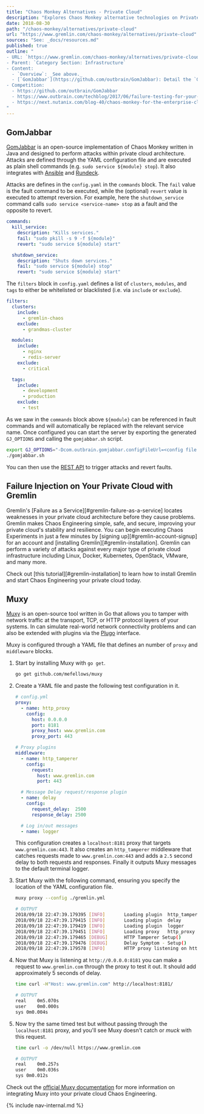 ```yaml
---
title: "Chaos Monkey Alternatives - Private Cloud"
description: "Explores Chaos Monkey alternative technologies on Private Cloud systems."
date: 2018-08-30
path: "/chaos-monkey/alternatives/private-cloud"
url: "https://www.gremlin.com/chaos-monkey/alternatives/private-cloud"
sources: "See: _docs/resources.md"
published: true
outline: "
- URL: `https://www.gremlin.com/chaos-monkey/alternatives/private-cloud`
- Parent: `Category Section: Infrastructure`
- Content:
  - `Overview`: _See above._
  - [`GomJabbar`](https://github.com/outbrain/GomJabbar): Detail the `GomJabbar` service, aimed at providing Chaos Monkey-like services and tools within a private cloud architecture.
- Competition:
  - https://github.com/outbrain/GomJabbar
  - https://www.outbrain.com/techblog/2017/06/failure-testing-for-your-private-cloud-introducing-gomjabbar/
  - https://next.nutanix.com/blog-40/chaos-monkey-for-the-enterprise-cloud-27781
"
---
```


## GomJabbar

[GomJabbar](https://github.com/outbrain/GomJabbar) is an open-source implementation of Chaos Monkey written in Java and designed to perform attacks within private cloud architecture.  Attacks are defined through the YAML configuration file and are executed as plain shell commands (e.g. `sudo service ${module} stop`).  It also integrates with [Ansible](https://docs.ansible.com/ansible/latest/index.html) and [Rundeck](https://rundeck.org/).

Attacks are defines in the `config.yaml` in the `commands` block.  The `fail` value is the fault command to be executed, while the (optional) `revert` value is executed to attempt reversion.  For example, here the `shutdown_service` command calls `sudo service <service-name> stop` as a fault and the opposite to revert.

```yaml
commands:
  kill_service:
    description: "Kills services."
    fail: "sudo pkill -s 9 -f ${module}"
    revert: "sudo service ${module} start"

  shutdown_service:
    description: "Shuts down services."
    fail: "sudo service ${module} stop"
    revert: "sudo service ${module} start"
```

The `filters` block in `config.yaml` defines a list of `clusters`, `modules`, and `tags` to either be whitelisted or blacklisted (i.e. via `include` or `exclude`).

```yaml
filters:
  clusters:
    include:
      - gremlin-chaos
    exclude:
      - grandmas-cluster

  modules:
    include:
      - nginx
      - redis-server
    exclude:
      - critical

  tags:
    include:
      - development
      - production
    exclude:
      - test
```

As we saw in the `commands` block above `${module}` can be referenced in fault commands and will automatically be replaced with the relevant service name.  Once configured you can start the server by exporting the generated `GJ_OPTIONS` and calling the `gomjabbar.sh` script.

```bash
export GJ_OPTIONS="-Dcom.outbrain.gomjabbar.configFileUrl=<config file url> ..."
./gomjabbar.sh
```

You can then use the [REST API](https://github.com/outbrain/GomJabbar/blob/master/docs/user-guide.md#rest-api) to trigger attacks and revert faults.

## Failure Injection on Your Private Cloud with Gremlin

Gremlin's [Failure as a Service][#gremlin-failure-as-a-service] locates weaknesses in your private cloud architecture before they cause problems.  Gremlin makes Chaos Engineering simple, safe, and secure, improving your private cloud's stability and resilience.  You can begin executing Chaos Experiments in just a few minutes by [signing up][#gremlin-account-signup] for an account and [installing Gremlin][#gremlin-installation].  Gremlin can perform a variety of attacks against every major type of private cloud infrastructure including Linux, Docker, Kubernetes, OpenStack, VMware, and many more.

Check out [this tutorial][#gremlin-installation] to learn how to install Gremlin and start Chaos Engineering your private cloud today.

## Muxy

[Muxy](https://github.com/mefellows/muxy) is an open-source tool written in Go that allows you to tamper with network traffic at the transport, TCP, or HTTP protocol layers of your systems.  In can simulate real-world network connectivity problems and can also be extended with plugins via the [Plugo](https://github.com/mefellows/plugo) interface.

Muxy is configured through a YAML file that defines an number of `proxy` and `middleware` blocks.  

1. Start by installing Muxy with `go get`.

    ```bash
    go get github.com/mefellows/muxy
    ```

2. Create a YAML file and paste the following test configuration in it.

    ```yaml
    # config.yml
    proxy:
      - name: http_proxy
        config:
          host: 0.0.0.0
          port: 8181
          proxy_host: www.gremlin.com
          proxy_port: 443

    # Proxy plugins
    middleware:
      - name: http_tamperer
        config:
          request:
            host: www.gremlin.com
            port: 443

      # Message Delay request/response plugin
      - name: delay
        config:
          request_delay:  2500
          response_delay: 2500

      # Log in/out messages
      - name: logger
    ```

    This configuration creates a `localhost:8181` proxy that targets `www.gremlin.com:443`.  It also creates an `http_tamperer` middleware that catches requests made to `www.gremlin.com:443` and adds a `2.5` second delay to both requests and responses.  Finally it outputs Muxy messages to the default terminal logger.

3. Start Muxy with the following command, ensuring you specify the location of the YAML configuration file.

    ```bash
    muxy proxy --config ./gremlin.yml
    ```

    ```bash
    # OUTPUT
    2018/09/18 22:47:39.179395 [INFO]		Loading plugin 	http_tamperer
    2018/09/18 22:47:39.179415 [INFO]		Loading plugin 	delay
    2018/09/18 22:47:39.179419 [INFO]		Loading plugin 	logger
    2018/09/18 22:47:39.179451 [INFO]		Loading proxy 	http_proxy
    2018/09/18 22:47:39.179465 [DEBUG]		HTTP Tamperer Setup()
    2018/09/18 22:47:39.179476 [DEBUG]		Delay Symptom - Setup()
    2018/09/18 22:47:39.179578 [INFO]		HTTP proxy listening on http://0.0.0.0:8181
    ```

4. Now that Muxy is listening at `http://0.0.0.0:8181` you can make a request to `www.gremlin.com` through the proxy to test it out.  It should add approximately 5 seconds of delay.

    ```bash
    time curl -H"Host: www.gremlin.com" http://localhost:8181/
    ```

    ```bash
    # OUTPUT
    real	0m5.070s
    user	0m0.000s
    sys	0m0.004s
    ```

5. Now try the same timed test but without passing through the `localhost:8181` proxy, and you'll see Muxy doesn't catch or *muck* with this request.

    ```bash
    time curl -o /dev/null https://www.gremlin.com
    ```

    ```bash
    # OUTPUT
    real	0m0.257s
    user	0m0.036s
    sys	0m0.012s
    ```

Check out the [official Muxy documentation](https://github.com/mefellows/muxy/) for more information on integrating Muxy into your private cloud Chaos Engineering.

{% include nav-internal.md %}